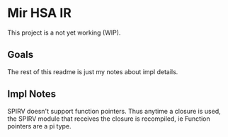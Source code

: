 # Mir HSA IR

This project is a not yet working (WIP).

## Goals


The rest of this readme is just my notes about impl details.

## Impl Notes

SPIRV doesn't support function pointers. Thus anytime a closure is used,
the SPIRV module that receives the closure is recompiled, ie Function 
pointers are a pi type.

